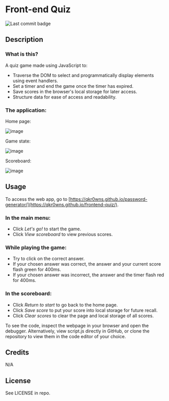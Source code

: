 # Front-end Quiz
![Last commit badge](https://img.shields.io/github/last-commit/qkr0wns/frontend-quiz)

## Description
### What is this?

A quiz game made using JavaScript to:
- Traverse the DOM to select and programmatically display elements using event handlers.
- Set a timer and end the game once the timer has expired.
- Save scores in the browser's local storage for later access.
- Structure data for ease of access and readability.


### The application:

Home page:

![image](https://user-images.githubusercontent.com/115042610/229008044-94706981-a34f-4488-984b-46a8a22391cf.png)

Game state:

![image](https://user-images.githubusercontent.com/115042610/229009004-2b3f4648-6137-4018-85af-934be63af31b.png)

Scoreboard:

![image](https://user-images.githubusercontent.com/115042610/229016231-4cb4e89b-7a88-45da-b369-c6f59cc05b50.png)

## Usage
To access the web app, go to [https://qkr0wns.github.io/password-generator/](https://qkr0wns.github.io/frontend-quiz/).

### In the main menu:
- Click *Let's go!* to start the game.
- Click *View scoreboard* to view previous scores.

### While playing the game:
- Try to click on the correct answer.
- If your chosen answer was correct, the answer and your current score flash green for 400ms.
- If your chosen answer was incorrect, the answer and the timer flash red for 400ms.

### In the scoreboard:
- Click *Return to start* to go back to the home page.
- Click *Save score* to put your score into local storage for future recall.
- Click *Clear scores* to clear the page and local storage of all scores.


To see the code, inspect the webpage in your browser and open the debugger. Alternatively, view script.js directly in GitHub, or clone the repository to view them in the code editor of your choice.


## Credits
N/A

## License
See LICENSE in repo.
